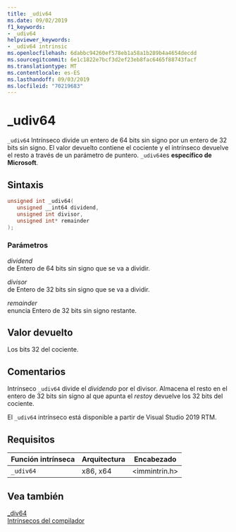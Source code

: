 ```yaml
---
title: _udiv64
ms.date: 09/02/2019
f1_keywords:
- _udiv64
helpviewer_keywords:
- _udiv64 intrinsic
ms.openlocfilehash: 6dabbc94260ef578eb1a58a1b289b4a4654decdd
ms.sourcegitcommit: 6e1c1822e7bcf3d2ef23eb8fac6465f88743facf
ms.translationtype: MT
ms.contentlocale: es-ES
ms.lasthandoff: 09/03/2019
ms.locfileid: "70219683"
---
```

# <a name="_udiv64"></a>_udiv64

`_udiv64` Intrínseco divide un entero de 64 bits sin signo por un entero de 32 bits sin signo. El valor devuelto contiene el cociente y el intrínseco devuelve el resto a través de un parámetro de puntero. `_udiv64`es **específico de Microsoft**.

## <a name="syntax"></a>Sintaxis

```C
unsigned int _udiv64(
   unsigned __int64 dividend,
   unsigned int divisor,
   unsigned int* remainder
);
```

### <a name="parameters"></a>Parámetros

*dividend*\
de Entero de 64 bits sin signo que se va a dividir.

*divisor*\
de Entero de 32 bits sin signo que se va a dividir.

*remainder*\
enuncia Entero de 32 bits sin signo restante.

## <a name="return-value"></a>Valor devuelto

Los bits 32 del cociente.

## <a name="remarks"></a>Comentarios

Intrínseco `_udiv64` divide el *dividendo* por el divisor. Almacena el resto en el entero de 32 bits sin signo al que apunta el *resto*y devuelve los 32 bits del cociente.

El `_udiv64` intrínseco está disponible a partir de Visual Studio 2019 RTM.

## <a name="requirements"></a>Requisitos

|Función intrínseca|Arquitectura|Encabezado|
|---------------|------------------|------------|
|`_udiv64`|x86, x64|\<immintrin.h>|

## <a name="see-also"></a>Vea también

[_div64](div64.md) \
[Intrínsecos del compilador](compiler-intrinsics.md)

